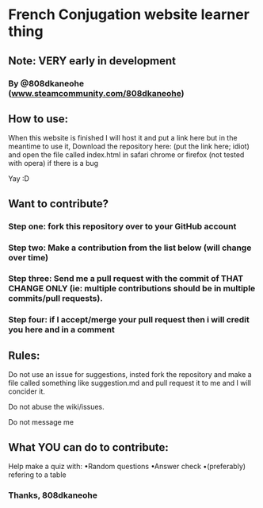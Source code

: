 # French Conjugation website learner thing
## Note: VERY early in development
### By @808dkaneohe (www.steamcommunity.com/808dkaneohe)
## How to use:
When this website is finished I will host it and put a link here but in the meantime to use it, Download the repository here: (put the link here; idiot) and open the file called index.html in safari chrome or firefox (not tested with opera) if there is a bug

Yay :D

## Want to contribute?

### Step one: fork this repository over to your GitHub account

### Step two: Make a contribution from the list below (will change over time)

### Step three: Send me a pull request with the commit of THAT CHANGE ONLY (ie: multiple contributions should be in multiple commits/pull requests).

### Step four: if I accept/merge your pull request then i will credit you here and in a comment

## Rules:

Do not use an issue for suggestions, insted fork the repository and make a file called something like suggestion.md and pull request it to me and I will concider it.

Do not abuse the wiki/issues.

Do not message me

## What YOU can do to contribute:
Help make a quiz with:
•Random questions
•Answer check
•(preferably) refering to a table

### Thanks, 808dkaneohe
